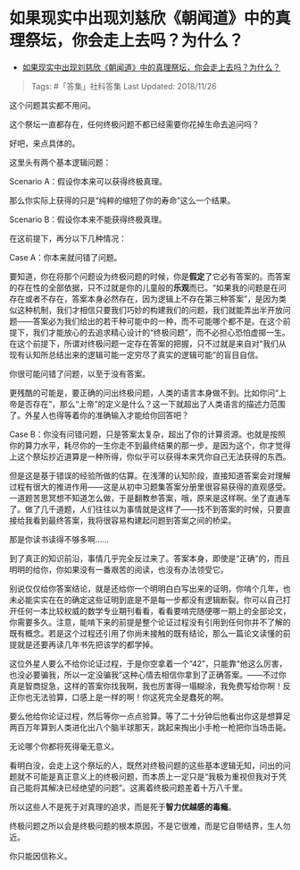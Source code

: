 # 如果现实中出现刘慈欣《朝闻道》中的真理祭坛，你会走上去吗？为什么？

- [如果现实中出现刘慈欣《朝闻道》中的真理祭坛，你会走上去吗？为什么？](https://www.zhihu.com/question/270944748/answer/539203360)

>Tags: #「答集」社科答集
>Last Updated: 2018/11/26

这个问题其实都不用问。

这个祭坛一直都存在，任何终极问题不都已经需要你花掉生命去追问吗？

  

好吧，来点具体的。

这里头有两个基本逻辑问题：

Scenario A：假设你本来可以获得终极真理。

那么你实际上获得的只是“纯粹的缩短了你的寿命”这么一个结果。

Scenario B：假设你本来不能获得终极真理。

在这前提下，再分以下几种情况：

Case A：你本来就问错了问题。

要知道，你在将那个问题设为终极问题的时候，你是**假定**了它必有答案的。而答案的存在性的全部依据，只不过就是你的儿童般的**乐观**而已。“如果我的问题是在问存在或者不存在，答案本身必然存在，因为逻辑上不存在第三种答案”，是因为类似这种机制，我们才相信只要我们巧妙的构建我们的问题，我们就能弄出半开放问题——答案必为我们给出的若干种可能中的一种，而不可能哪个都不是。在这个前提下，我们才能放心的去追求精心设计的“终极问题”，而不必担心恐怕虚掷一生。在这个前提下，所谓对终极问题一定存在答案的把握，只不过就是来自对“我们从现有认知所总结出来的逻辑可能一定穷尽了真实的逻辑可能”的盲目自信。

你很可能问错了问题，以至于没有答案。

更残酷的可能是，要正确的问出终极问题，人类的语言本身做不到。比如你问“上帝是否存在”，那么“上帝”的定义是什么？这一下就超出了人类语言的描述力范围了。外星人也得等着你的准确输入才能给你回答吧？

Case B：你没有问错问题，只是答案太复杂，超出了你的计算资源。也就是按照你的算力水平，耗尽你的一生你走不到最终结果的那一步。是因为这个，你才觉得上这个祭坛抄近道算是一种所得，你似乎可以获得本来凭你自己无法获得的东西。

但是这是基于错误的经验所做的估算。在浅薄的认知阶段，直接知道答案会对理解过程有很大的推进作用——这是从初中习题集答案分册里很容易获得的直观感受。一道题苦思冥想不知道怎么做，于是翻教参答案，哦，原来是这样啊。坐了直通车了。做了几千道题，人们往往以为事情就是这样了——找不到答案的时候，只要直接给我看到最终答案，我将很容易构建起问题到答案之间的桥梁。

那是你读书读得不够多啊……

到了真正的知识前沿，事情几乎完全反过来了。答案本身，即使是“正确”的，而且明明的给你，你如果没有一番艰苦的阅读，也没有办法领受它。

别说仅仅给你答案结论，就是还给你一个明明白白写出来的证明，你啃个几年，也未必能实实在在的确定这些证明到底是不是每一步都没有逻辑断裂。你可以自己打开任何一本比较权威的数学专业期刊看看，看看要啃完随便哪一期上的全部论文，你需要多久。注意，能啃下来的前提是整个论证过程没有引用到任何你并不了解的既有概念。若是这个过程还引用了你尚未接触的既有结论，那么一篇论文读懂的前提就是还要再读几年书先把该学的都学掉。

这位外星人要么不给你论证过程，于是你空拿着一个“42”，只能靠“他这么厉害，也没必要骗我，所以一定没骗我”这种心情去相信你拿到了正确答案。——不过你真是智商捉急，这样的答案你找我啊，我也厉害得一塌糊涂，我免费写给你啊！反正你也无法验算，口感上是一样的啊！你这死完全是蠢死的啊。

要么他给你论证过程，然后等你一点点验算。等了二十分钟后他看出你这是想算足两百万年算到人类进化出八个脑半球那天，跳起来掏出小手枪一枪把你当场击毙。

无论哪个你都将死得毫无意义。

  

  

看明白没，会走上这个祭坛的人，既然对终极问题的这些基本逻辑无知，问出的问题就不可能是真正意义上的终极问题，而本质上一定只是“我极为重视但我对于凭自己能将其解决已经绝望的问题”。这离着终极问题差着十万八千里。

所以这些人不是死于对真理的追求，而是死于**智力优越感的毒瘾**。

  

终极问题之所以会是终极问题的根本原因，不是它很难，而是它自带结界，生人勿近。

  

你只能因信称义。